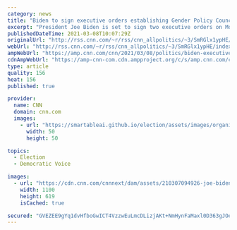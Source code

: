 ```yaml
---
category: news
title: "Biden to sign executive orders establishing Gender Policy Council and addressing sexual violence in education"
excerpt: "President Joe Biden is set to sign two executive orders on Monday which will establish the White House Gender Policy Council and address sexual violence in the education field.\n    \n"
publishedDateTime: 2021-03-08T10:07:29Z
originalUrl: "http://rss.cnn.com/~r/rss/cnn_allpolitics/~3/SmRGlx1ypHE/index.html"
webUrl: "http://rss.cnn.com/~r/rss/cnn_allpolitics/~3/SmRGlx1ypHE/index.html"
ampWebUrl: "https://amp.cnn.com/cnn/2021/03/08/politics/biden-executive-orders-international-womans-day/index.html"
cdnAmpWebUrl: "https://amp-cnn-com.cdn.ampproject.org/c/s/amp.cnn.com/cnn/2021/03/08/politics/biden-executive-orders-international-womans-day/index.html"
type: article
quality: 156
heat: 156
published: true

provider:
  name: CNN
  domain: cnn.com
  images:
    - url: "https://smartableai.github.io/election/assets/images/organizations/cnn.com-50x50.jpg"
      width: 50
      height: 50

topics:
  - Election
  - Democratic Voice

images:
  - url: "https://cdn.cnn.com/cnnnext/dam/assets/210307094926-joe-biden-210306-super-tease.jpg"
    width: 1100
    height: 619
    isCached: true

secured: "GVEZEE9gYq1dvHfboGwICT4VzzwEuLmcDLizjAKt+NmHynFaMaxl0D363gJOesPIaoORkV2VF81xtnECF4ATdQdz4L55Hzsh82s2sINzI2P5HbFTIqp1sPHwpAo/gmDSznJ3ZFoldpwxs3Qkgg8VHQLpBNTvZ5fbe0hTp+vbkqGshUUObrxJ09RH6nZIM9jFLq1K/z8P41pnGM+OQL+v0Izm8TlM64kJZVbpn7n5ggHY35bFv5V68ipL7z1Dw+If3UcJHNfjP0SiSdJwQ54gPELj37dAD/qBLaajaVuYFjsSXAKZlCp3izIObkidqqEMeWbKbNO40WGUkRoF+W57lduB4w+VdIxmLc2gN/4FJOY=;ol5iMrCrjXGXuQzZGJO67Q=="
---
```


